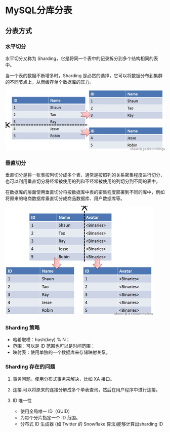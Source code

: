 # MySQL分库分表
## 分表方式

### 水平切分

水平切分又称为 Sharding，它是将同一个表中的记录拆分到多个结构相同的表中。

当一个表的数据不断增多时，Sharding 是必然的选择，它可以将数据分布到集群的不同节点上，从而缓存单个数据库的压力。

![](image/2021-09-02-00-50-45.png)

### 垂直切分

垂直切分是将一张表按列切分成多个表，通常是按照列的关系密集程度进行切分，也可以利用垂直切分将经常被使用的列和不经常被使用的列切分到不同的表中。

在数据库的层面使用垂直切分将按数据库中表的密集程度部署到不同的库中，例如将原来的电商数据库垂直切分成商品数据库、用户数据库等。

![](image/2021-09-02-00-51-00.png)

### Sharding 策略

- 哈希取模：hash(key) % N；
- 范围：可以是 ID 范围也可以是时间范围；
- 映射表：使用单独的一个数据库来存储映射关系。

### Sharding 存在的问题

1. 事务问题。使用分布式事务来解决，比如 XA 接口。

2. 连接.可以将原来的连接分解成多个单表查询，然后在用户程序中进行连接。

3. ID 唯一性
   - 使用全局唯一 ID（GUID）
   - 为每个分片指定一个 ID 范围。
   - 分布式 ID 生成器 (如 Twitter 的 Snowflake 算法)能够计算出sharding ID
